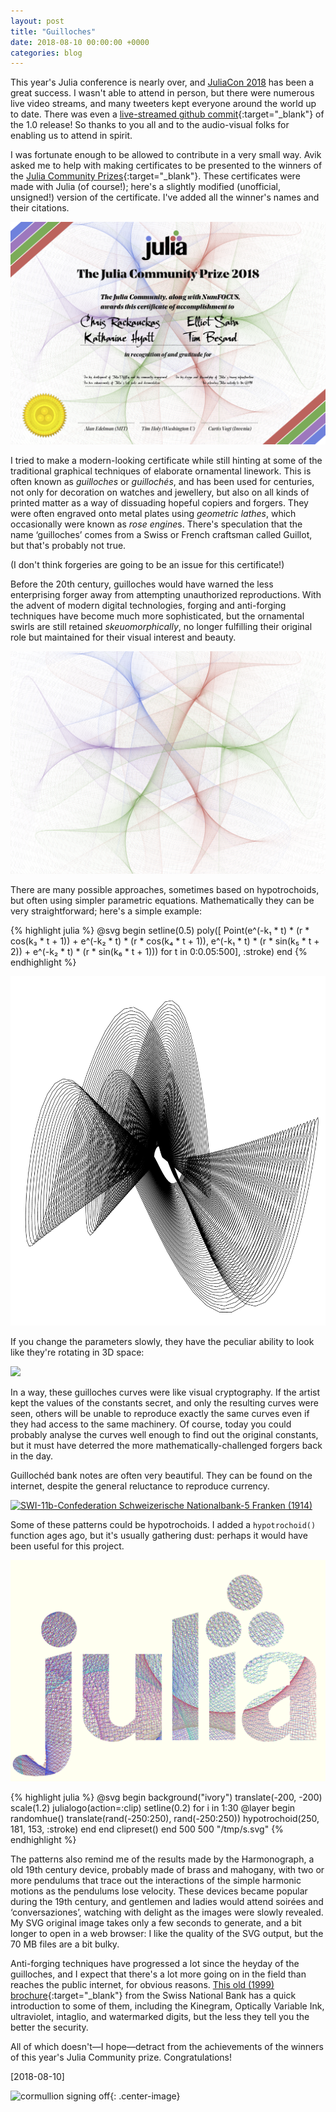 ```yaml
---
layout: post
title: "Guilloches"
date: 2018-08-10 00:00:00 +0000
categories: blog
---
```


This year's Julia conference is nearly over, and [JuliaCon 2018](http://juliacon.org/2018/) has been a great success. I wasn't able to attend in person, but there were numerous live video streams, and many tweeters kept everyone around the world up to date. There was even a [live-streamed github commit](https://www.youtube.com/watch?v=1jN5wKvN-Uk&t=749s&index=2&list=PLP8iPy9hna6Qsq5_-zrg0NTwqDSDYtfQB&frags=pl%2Cwn){:target="_blank"} of the 1.0 release! So thanks to you all and to the audio-visual folks for enabling us to attend in spirit.

I was fortunate enough to be allowed to contribute in a very small way. Avik asked me to help with making certificates to be presented to the winners of the [Julia Community Prizes](http://juliacon.org/2018/prize.html){:target="_blank"}. These certificates were made with Julia (of course!); here's a slightly modified (unofficial, unsigned!) version of the certificate. I've added all the winner's names and their citations.

<a href="/images/guilloches/juliacon2018prizecertificate.pdf" target="_blank"><img src="/images/guilloches/juliacon2018prizecertificate.png" /></a>

I tried to make a modern-looking certificate while still hinting at some of the traditional graphical techniques of elaborate ornamental linework. This is often known as *guilloches* or *guillochés*, and has been used for centuries, not only for decoration on watches and jewellery, but also on all kinds of printed matter as a way of dissuading hopeful copiers and forgers. They were often engraved onto metal plates using *geometric lathes*, which occasionally were known as *rose engine*s. There's speculation that the name ‘guilloches’ comes from a Swiss or French craftsman called Guillot, but that's probably not true.

(I don't think forgeries are going to be an issue for this certificate!)

Before the 20th century, guilloches would have warned the less enterprising forger away from attempting unauthorized reproductions. With the advent of modern digital technologies, forging and anti-forging techniques have become much more sophisticated, but the ornamental swirls are still retained *skeuomorphically*, no longer fulfilling their original role but maintained for their visual interest and beauty.

<img src="/images/guilloches/guilloches-background.png" />

There are many possible approaches, sometimes based on hypotrochoids, but often using simpler parametric equations. Mathematically they can be very straightforward; here's a simple example:

{% highlight julia %}
@svg begin
    setline(0.5)
    poly([
        Point(e^(-k₁ * t) * (r * cos(k₃ * t + 1)) +
              e^(-k₂ * t) * (r * cos(k₄ * t + 1)),
              e^(-k₁ * t) * (r * sin(k₅ * t + 2)) +
              e^(-k₂ * t) * (r * sin(k₆ * t + 1)))
        for t in 0:0.05:500], :stroke)
end
{% endhighlight %}

<img src="/images/guilloches/simple.png" />

If you change the parameters slowly, they have the peculiar ability to look like they're rotating in 3D space:

<img src="/images/guilloches/animated-guilloches.gif" />

In a way, these guilloches curves were like visual cryptography. If the artist kept the values of the constants secret, and only the resulting curves were seen, others will be unable to reproduce exactly the same curves even if they had access to the same machinery. Of course, today you could probably analyse the curves well enough to find out the original constants, but it must have deterred the more mathematically-challenged forgers back in the day.

Guillochéd bank notes are often very beautiful. They can be found on the internet, despite the general reluctance to reproduce currency.

<a title="Godot13 / Smithsonian Institution [Public domain], via Wikimedia Commons" href="https://commons.wikimedia.org/wiki/File:SWI-11b-Confederation_Schweizerische_Nationalbank-5_Franken_(1914).jpg" target="_blank"><img width="512" alt="SWI-11b-Confederation Schweizerische Nationalbank-5 Franken (1914)"  src="https://upload.wikimedia.org/wikipedia/commons/thumb/3/3a/SWI-11b-Confederation_Schweizerische_Nationalbank-5_Franken_%281914%29.jpg/512px-SWI-11b-Confederation_Schweizerische_Nationalbank-5_Franken_%281914%29.jpg"></a>

Some of these patterns could be hypotrochoids. I added a `hypotrochoid()` function ages ago, but it's usually gathering dust: perhaps it would have been useful for this project.

<img src="/images/guilloches/julia-hypotrochoid.png" />

{% highlight julia %}
@svg begin
   background("ivory")
   translate(-200, -200)
   scale(1.2)
   julialogo(action=:clip)
   setline(0.2)
   for i in 1:30
      @layer begin
          randomhue()
          translate(rand(-250:250), rand(-250:250))
          hypotrochoid(250, 181, 153, :stroke)
      end
   end
   clipreset()
end 500 500 "/tmp/s.svg"
{% endhighlight %}

The patterns also remind me of the results made by the Harmonograph, a old 19th century device, probably made of brass and mahogany, with two or more pendulums that trace out the interactions of the simple harmonic motions as the pendulums lose velocity. These devices became popular during the 19th century, and gentlemen and ladies would attend soirées and ‘conversaziones’, watching with delight as the images were slowly revealed. My SVG original image takes only a few seconds to generate, and a bit longer to open in a web browser: I like the quality of the SVG output, but the 70 MB files are a bit bulky.

Anti-forging techniques have progressed a lot since the heyday of the guilloches, and I expect that there's a lot more going on in the field than reaches the public internet, for obvious reasons. [This old (1999) brochure](https://www.snb.ch/en/mmr/reference/series8_brochure/source/series8_brochure.en.pdf){:target="_blank"} from the Swiss National Bank has a quick introduction to some of them, including the Kinegram, Optically Variable Ink, ultraviolet, intaglio, and watermarked digits, but the less they tell you the better the security.

All of which doesn't—I hope—detract from the achievements of the winners of this year's Julia Community prize. Congratulations!

[2018-08-10]

![cormullion signing off](http://steampiano.net/cormullionknot.gif?guilloches){: .center-image}
